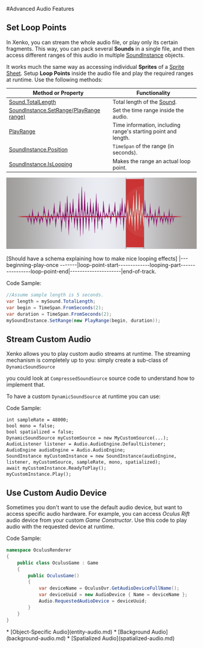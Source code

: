 #Advanced Audio Features

## Set Loop Points
In Xenko, you can stream the whole audio file, or play only its certain fragments.
This way, you can pack several **Sounds** in a single file,
and then access different ranges of this audio in multiple [SoundInstance](xref="SiliconStudio.Xenko.Audio.SoundInstance") objects.

It works much the same way as accessing individual **Sprites** of a [Sprite Sheet](../animation/2d-animations.md).
Setup **Loop Points** inside the audio file and play the required ranges at runtime.
Use the following methods:

| Method or Property | Functionality |
|---------|-----------|
| [Sound.TotalLength](xref="SiliconStudio.Xenko.Audio.Sound.TotalLength") | Total length of the [Sound](xref="SiliconStudio.Xenko.Audio.Sound"). |
| [SoundInstance.SetRange(PlayRange range)](xref="SiliconStudio.Xenko.Audio.SoundInstance.SetRange.SiliconStudio.Xenko.Audio.PlayRange") | Set the time range inside the audio. |
| [PlayRange](xref="SiliconStudio.Xenko.Audio.PlayRange") | Time information, including range's starting point and length. |
| [SoundInstance.Position](xref="SiliconStudio.Xenko.Audio.SoundInstance.Position") | `TimeSpan` of the range (in seconds). |
| [SoundInstance.IsLooping](xref="SiliconStudio.Xenko.Audio.SoundInstance.IsLooping") | Makes the range an actual loop point. |

![Loop Points](media/audio-advanced-features-loop-points.png)

[Should have a schema explaining how to make nice looping effects]
|---beginning-play-once -------|loop-point-start-------------looping-part----------------loop-point-end|---------------------|end-of-track.

Code Sample:

```cs
//Assume sample length is 5 seconds.
var length = mySound.TotalLength;
var begin = TimeSpan.FromSeconds(2);
var duration = TimeSpan.FromSeconds(2);
mySoundInstance.SetRange(new PlayRange(begin, duration));
```

## Stream Custom Audio
Xenko allows you to play custom audio streams at runtime.
The streaming mechanism is completely up to you: simply create a sub-class of `DynamicSoundSource`

 you could look at `CompressedSoundSource` source code to understand how to implement that.

To have a custom `DynamicSoundSource` at runtime you can use:

Code Sample:

```
int sampleRate = 48000;
bool mono = false;
bool spatialized = false;
DynamicSoundSource myCustomSource = new MyCustomSource(...);
AudioListener listener = Audio.AudioEngine.DefaultListener;
AudioEngine audioEngine = Audio.AudioEngine;
SoundInstance myCustomInstance = new SoundInstance(audioEngine, listener, myCustomSource, sampleRate, mono, spatialized);
await myCustomInstance.ReadyToPlay();
myCustomInstance.Play();
```

## Use Custom Audio Device
Sometimes you don't want to use the default audio device, but want to access specific audio hardware.
For example, you can access _Oculus Rift_ audio device from your custom _Game Constructor_.
Use this code to play audio with the requested device at runtime.

Code Sample:

```cs
namespace OculusRenderer
{
    public class OculusGame : Game
    {
		public OculusGame()
        {
        	var deviceName = OculusOvr.GetAudioDeviceFullName();
			var deviceUuid = new AudioDevice { Name = deviceName };
			Audio.RequestedAudioDevice = deviceUuid;
        }
    }
}
```

<div class="doc-relatedtopics">
* [Object-Specific Audio](entity-audio.md)
* [Background Audio](background-audio.md)
* [Spatialized Audio](spatialized-audio.md)
</div>
